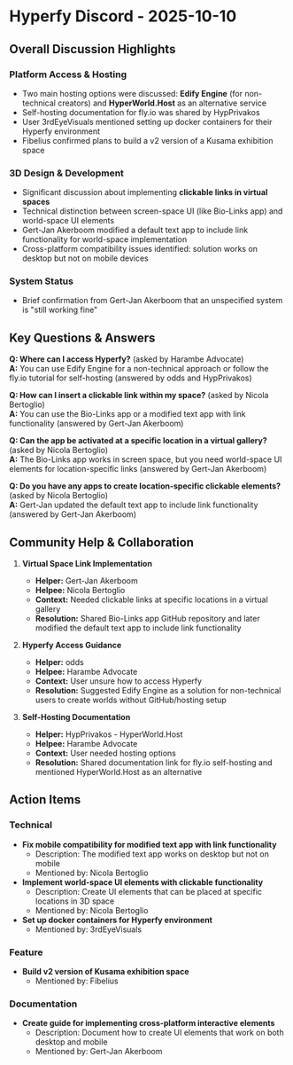 # Hyperfy Discord - 2025-10-10

## Overall Discussion Highlights

### Platform Access & Hosting
- Two main hosting options were discussed: **Edify Engine** (for non-technical creators) and **HyperWorld.Host** as an alternative service
- Self-hosting documentation for fly.io was shared by HypPrivakos
- User 3rdEyeVisuals mentioned setting up docker containers for their Hyperfy environment
- Fibelius confirmed plans to build a v2 version of a Kusama exhibition space

### 3D Design & Development
- Significant discussion about implementing **clickable links in virtual spaces**
- Technical distinction between screen-space UI (like Bio-Links app) and world-space UI elements
- Gert-Jan Akerboom modified a default text app to include link functionality for world-space implementation
- Cross-platform compatibility issues identified: solution works on desktop but not on mobile devices

### System Status
- Brief confirmation from Gert-Jan Akerboom that an unspecified system is "still working fine"

## Key Questions & Answers

**Q: Where can I access Hyperfy?** (asked by Harambe Advocate)  
**A:** You can use Edify Engine for a non-technical approach or follow the fly.io tutorial for self-hosting (answered by odds and HypPrivakos)

**Q: How can I insert a clickable link within my space?** (asked by Nicola Bertoglio)  
**A:** You can use the Bio-Links app or a modified text app with link functionality (answered by Gert-Jan Akerboom)

**Q: Can the app be activated at a specific location in a virtual gallery?** (asked by Nicola Bertoglio)  
**A:** The Bio-Links app works in screen space, but you need world-space UI elements for location-specific links (answered by Gert-Jan Akerboom)

**Q: Do you have any apps to create location-specific clickable elements?** (asked by Nicola Bertoglio)  
**A:** Gert-Jan updated the default text app to include link functionality (answered by Gert-Jan Akerboom)

## Community Help & Collaboration

1. **Virtual Space Link Implementation**
   - **Helper:** Gert-Jan Akerboom
   - **Helpee:** Nicola Bertoglio
   - **Context:** Needed clickable links at specific locations in a virtual gallery
   - **Resolution:** Shared Bio-Links app GitHub repository and later modified the default text app to include link functionality

2. **Hyperfy Access Guidance**
   - **Helper:** odds
   - **Helpee:** Harambe Advocate
   - **Context:** User unsure how to access Hyperfy
   - **Resolution:** Suggested Edify Engine as a solution for non-technical users to create worlds without GitHub/hosting setup

3. **Self-Hosting Documentation**
   - **Helper:** HypPrivakos - HyperWorld.Host
   - **Helpee:** Harambe Advocate
   - **Context:** User needed hosting options
   - **Resolution:** Shared documentation link for fly.io self-hosting and mentioned HyperWorld.Host as an alternative

## Action Items

### Technical
- **Fix mobile compatibility for modified text app with link functionality**
  - Description: The modified text app works on desktop but not on mobile
  - Mentioned by: Nicola Bertoglio
- **Implement world-space UI elements with clickable functionality**
  - Description: Create UI elements that can be placed at specific locations in 3D space
  - Mentioned by: Nicola Bertoglio
- **Set up docker containers for Hyperfy environment**
  - Mentioned by: 3rdEyeVisuals

### Feature
- **Build v2 version of Kusama exhibition space**
  - Mentioned by: Fibelius

### Documentation
- **Create guide for implementing cross-platform interactive elements**
  - Description: Document how to create UI elements that work on both desktop and mobile
  - Mentioned by: Gert-Jan Akerboom